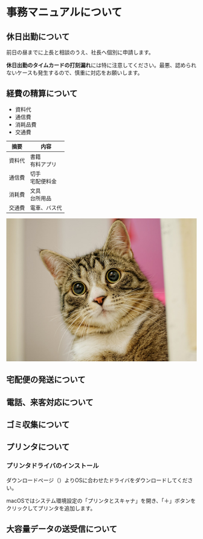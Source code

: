 # 事務マニュアルについて
## 休日出勤について
前日の昼までに上長と相談のうえ、社長へ個別に申請します。

**休日出勤のタイムカードの打刻漏れ**には特に注意してください。最悪、認められないケースも発生するので、慎重に対応をお願いします。

## 経費の精算について
- 資料代
- 通信費
- 消耗品費
- 交通費

|摘要 |内容
|--|--
|資料代|書籍<br>有料アプリ
|通信費|切手<br>宅配便料金
|消耗費|文具<br>台所用品
|交通費|電車、バス代

![切手代](img/speaker1.jpg)

## 宅配便の発送について
## 電話、来客対応について
## ゴミ収集について
## プリンタについて
### プリンタドライバのインストール
ダウンロードページ（）よりOSに合わせたドライバをダウンロードしてください。

macOSではシステム環境設定の「プリンタとスキャナ」を開き、「＋」ボタンをクリックしてプリンタを追加します。
## 大容量データの送受信について